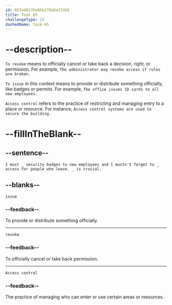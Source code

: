 ```yaml
---
id: 657e48135e86b276b6e233b5
title: Task 65
challengeType: 22
dashedName: task-65
---
```


# --description--

`To revoke` means to officially cancel or take back a decision, right, or permission. For example, `The administrator may revoke access if rules are broken.`

`To issue` in this context means to provide or distribute something officially, like badges or permits. For example, `The office issues ID cards to all new employees.`

`Access control` refers to the practice of restricting and managing entry to a place or resource. For instance, `Access control systems are used to secure the building.`


# --fillInTheBlank--

## --sentence--

`I must _ security badges to new employees and I mustn't forget to _ access for people who leave. _ is crucial.`

## --blanks--

`issue`

### --feedback--

To provide or distribute something officially.

---

`revoke`

### --feedback--

To officially cancel or take back permission.

---

`Access control`

### --feedback--

The practice of managing who can enter or use certain areas or resources.
